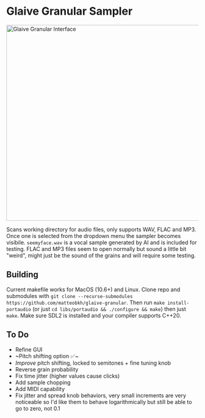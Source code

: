 # Glaive Granular Sampler
<img width="512" alt="Glaive Granular Interface" src="https://github.com/user-attachments/assets/8e6c7876-1635-472d-aa68-5c9914fd45aa" />

Scans working directory for audio files, only supports WAV, FLAC and MP3. Once one is selected from the dropdown menu the sampler becomes visibile. `seemyface.wav` is a vocal sample generated by AI and is included for testing. FLAC and MP3 files seem to open normally but sound a little bit "weird", might just be the sound of the grains and will require some testing.
## Building
Current makefile works for MacOS (10.6+) and Linux. Clone repo and submodules with `git clone --recurse-submodules https://github.com/matteobkh/glaive-granular`. Then run `make install-portaudio` (or just `cd libs/portaudio && ./configure && make`) then just `make`. Make sure SDL2 is installed and your compiler supports C++20.
## To Do
- Refine GUI
- ~Pitch shifting option ✅~
- _Improve_ pitch shifting, locked to semitones + fine tuning knob
- Reverse grain probability
- Fix time jitter (higher values cause clicks)
- Add sample chopping
- Add MIDI capability
- Fix jitter and spread knob behaviors, very small increments are very noticeable so I'd like them to behave logarithmically but still be able to go to zero, not 0.1
